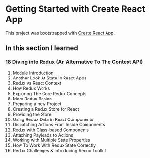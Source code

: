 # Getting Started with Create React App

This project was bootstrapped with [Create React App](https://github.com/facebook/create-react-app).

## In this section I learned
### 18 Diving into Redux (An Alternative To The Context API)
1. Module Introduction
2. Another Look At State In React Apps
3. Redux vs React Context
4. How Redux Works
5. Exploring The Core Redux Concepts
6. More Redux Basics
7. Preparing a new Project
8. Creating a Redux Store for React
9. Providing the Store
10. Using Redux Data in React Components
11. Dispatching Actions From Inside Components
12. Redux with Class-based Components
13. Attaching Payloads to Actions
14. Working with Multiple State Properties
15. How To Work With Redux State Correctly
16. Redux Challenges & Introducing Redux Toolkit
